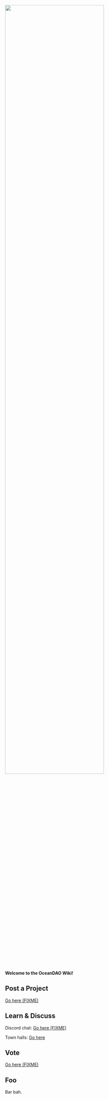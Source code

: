 <img src="https://github.com/oceanprotocol/oceandao/blob/main/oceandao-logo.png" width="80%">

**Welcome to the OceanDAO Wiki!**

## Post a Project 

[Go here (FIXME)]()

## Learn & Discuss

Discord chat: [Go here (FIXME)]()

Town halls: [Go here](https://github.com/oceanprotocol/oceandao/wiki/OceanDAO-Town-Halls)

## Vote

[Go here (FIXME)]()

## Foo 

Bar bah.


